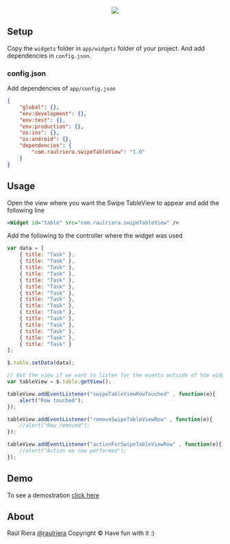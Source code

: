 <p align="center">
	<img src="https://github.com/raulriera/alloy-widgets/raw/master/assets/SwipeTableView.png" />
</p>

Setup
------
Copy the `widgets` folder in `app/widgets` folder of your project.
And add dependencies in `config.json`.

### config.json ###
Add dependencies of `app/config.json`

```json
{
    "global": {},
    "env:development": {},
    "env:test": {},
    "env:production": {},
    "os:ios": {},
    "os:android": {},
    "dependencies": {
        "com.raulriera.swipeTableView": "1.0"
    }
}
```

Usage
------
Open the view where you want the Swipe TableView to appear and add the following line

```xml
<Widget id="table" src="com.raulriera.swipeTableView" />
```

Add the following to the controller where the widget was used

```javascript
var data = [
	{ title: "Task" }, 
	{ title: "Task" },
	{ title: "Task" },
	{ title: "Task" },
	{ title: "Task" },
	{ title: "Task" },
	{ title: "Task" },
	{ title: "Task" },
	{ title: "Task" },
	{ title: "Task" },
	{ title: "Task" },
	{ title: "Task" },
	{ title: "Task" },
	{ title: "Task" },
	{ title: "Task" }
];

$.table.setData(data);

// Get the view if we want to listen for the events outside of hte widget
var tableView = $.table.getView();

tableView.addEventListener("swipeTableViewRowTouched" , function(e){
	alert("Row touched");
});

tableView.addEventListener("removeSwipeTableViewRow" , function(e){
	//alert("Row removed");
});

tableView.addEventListener("actionForSwipeTableViewRow" , function(e){
	//alert("Action on row performed");
});
```

Demo
------
To see a demostration [click here](http://f.cl.ly/items/3N2W180b3M1b3W1W3A3Y/swipeTableView.mov)

About
----------
Raúl Riera [@raulriera](https://twitter.com/raulriera/)
Copyright &copy; Have fun with it :)
